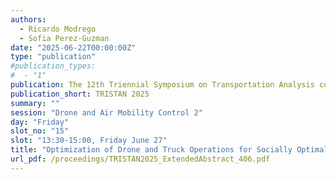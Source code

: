 ```yaml
---
authors:
  - Ricardo Modrego
  - Sofia Perez-Guzman
date: "2025-06-22T00:00:00Z"
type: "publication"
#publication_types:
#  - "1"
publication: The 12th Triennial Symposium on Transportation Analysis conference
publication_short: TRISTAN 2025
summary: ""
session: "Drone and Air Mobility Control 2"
day: "Friday"
slot_no: "15"
slot: "13:30-15:00, Friday June 27"
title: "Optimization of Drone and Truck Operations for Socially Optimal Disaster Relief Distribution"
url_pdf: /proceedings/TRISTAN2025_ExtendedAbstract_406.pdf
---
```

